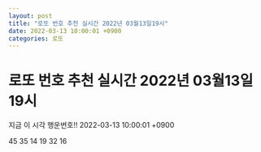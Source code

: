 ```yaml
---
layout: post
title: "로또 번호 추천 실시간 2022년 03월13일19시"
date: 2022-03-13 10:00:01 +0900
categories: 로또
---
```


# 로또 번호 추천 실시간 2022년 03월13일19시

지금 이 시각 행운번호!! 2022-03-13 10:00:01 +0900

 45  35  14  19  32  16 

